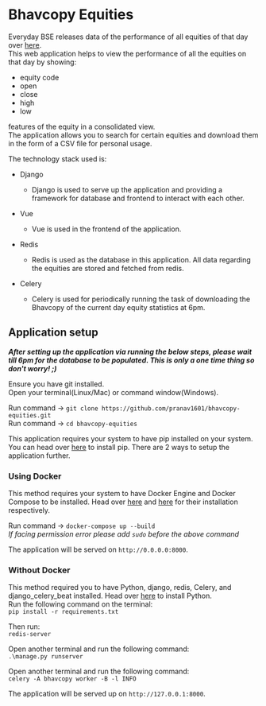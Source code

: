 # Bhavcopy Equities

Everyday BSE releases data of the performance of all equities of that day over [here](https://www.bseindia.com/markets/MarketInfo/BhavCopy.aspx).<br>
This web application helps to view the performance of all the equities on that day by showing:
* equity code
* open
* close
* high
* low

features of the equity in a consolidated view.<br>
The application allows you to search for certain equities and download them in the form of a CSV file for personal usage.

The technology stack used is:

* Django
    * Django is used to serve up the application and providing a framework for database and frontend to interact with each other.

* Vue
    * Vue is used in the frontend of the application.

* Redis
    * Redis is used as the database in this application. All data regarding the equities are stored and fetched from redis.

* Celery
    * Celery is used for periodically running the task of downloading the Bhavcopy of the current day equity statistics at 6pm.

## Application setup
___After setting up the application via running the below steps, please wait till 6pm for the database to be populated. This is only a one time thing so don't worry! ;)___

Ensure you have git installed.<br>
Open your terminal(Linux/Mac) or command window(Windows).<br>

Run command -> `git clone https://github.com/pranav1601/bhavcopy-equities.git`<br>
Run command -> `cd bhavcopy-equities`<br>

This application requires your system to have pip installed on your system. You can head over [here](https://pip.pypa.io/en/stable/installing/) to install pip. There are 2 ways to setup the application further.

### Using Docker

This method requires your system to have Docker Engine and Docker Compose to be installed. Head over [here](https://docs.docker.com/engine/install/) and [here](https://docs.docker.com/engine/install/) for their installation respectively.<br>

Run command -> `docker-compose up --build`<br>
_If facing permission error please add `sudo` before the above command_

The application will be served on `http://0.0.0.0:8000`.

### Without Docker

This method required you to have Python, django, redis, Celery, and django_celery_beat installed.
Head over [here](https://www.python.org/downloads/) to install Python.<br>
Run the following command on the terminal:<br>
`pip install -r requirements.txt`<br>

Then run:<br>
`redis-server`<br>

Open another terminal and run the following command:<br>
`.\manage.py runserver`<br>

Open another terminal and run the following command:<br>
`celery -A bhavcopy worker -B -l INFO`<br>

The application will be served up on `http://127.0.0.1:8000`.



